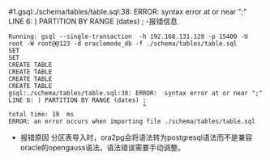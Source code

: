 #1.gsql:./schema/tables/table.sql:38: ERROR:  syntax error at or near ";" LINE 6: ) PARTITION BY RANGE (dates) ;
-报错信息
```
Running: gsql --single-transaction  -h 192.168.131.128 -p 15400 -U root -W root@@123 -d oraclemode_db -f ./schema/tables/table.sql
SET
SET
CREATE TABLE
CREATE TABLE
CREATE TABLE
CREATE TABLE
gsql:./schema/tables/table.sql:38: ERROR:  syntax error at or near ";"
LINE 6: ) PARTITION BY RANGE (dates) ;
                                     ^
total time: 19  ms
ERROR: an error occurs when importing file ./schema/tables/table.sql
```
- 报错原因
分区表导入时，ora2pg会将语法转为postgresql语法而不是兼容oracle的opengauss语法。语法错误需要手动调整。
